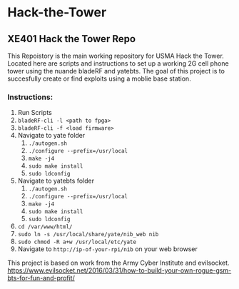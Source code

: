 # Hack-the-Tower
## XE401 Hack the Tower Repo
This Repoistory is the main working repository for USMA Hack the Tower.
Located here are scripts and instructions to set up a working 2G cell phone
tower using the nuande bladeRF and yatebts. The goal of this project is
to succesfully create or find exploits using a moblie base station.
### Instructions:
1. Run Scripts
2. `bladeRF-cli -l <path to fpga>`
3. `bladeRF-cli -f <load firmware>`
4. Navigate to yate folder 
    1. `./autogen.sh`
    2. `./configure --prefix=/usr/local`
    3. `make -j4`
    4. `sudo make install`
    6. `sudo ldconfig`
5. Navigate to yatebts folder 
    1. `./autogen.sh`
    2. `./configure --prefix=/usr/local`
    3. `make -j4`
    4. `sudo make install`
    6. `sudo ldconfig`
6. `cd /var/www/html/`
7. `sudo ln -s /usr/local/share/yate/nib_web nib`
8. `sudo chmod -R a+w /usr/local/etc/yate`
9. Navigate to `http://ip-of-your-rpi/nib` on your web browser


This project is based on work from the Army Cyber Institute and 
evilsocket.
https://www.evilsocket.net/2016/03/31/how-to-build-your-own-rogue-gsm-bts-for-fun-and-profit/